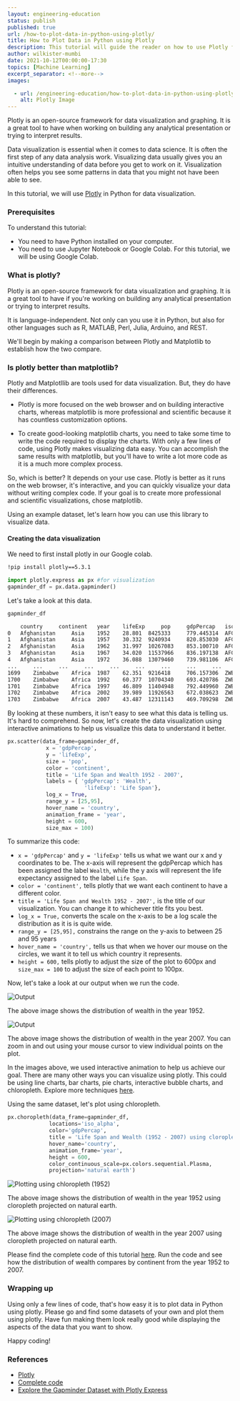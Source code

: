 ```yaml
---
layout: engineering-education
status: publish
published: true
url: /how-to-plot-data-in-python-using-plotly/
title: How to Plot Data in Python using Plotly
description: This tutorial will guide the reader on how to use Plotly for data visualization.
author: wilkister-mumbi
date: 2021-10-12T00:00:00-17:30
topics: [Machine Learning]
excerpt_separator: <!--more-->
images:

  - url: /engineering-education/how-to-plot-data-in-python-using-plotly/hero.png
    alt: Plotly Image
---
```

Plotly is an open-source framework for data visualization and graphing. It is a great tool to have when working on building any analytical presentation or trying to interpret results. 
<!--more-->
Data visualization is essential when it comes to data science. It is often the first step of any data analysis work. Visualizing data usually gives you an intuitive understanding of data before you get to work on it. Visualization often helps you see some patterns in data that you might not have been able to see.

In this tutorial, we will use [Plotly](https://plotly.com/) in Python for data visualization. 

### Prerequisites

To understand this tutorial:

- You need to have Python installed on your computer.
- You need to use Jupyter Notebook or Google Colab. For this tutorial, we will be using Google Colab.

### What is plotly?

Plotly is an open-source framework for data visualization and graphing. It is a great tool to have if you're working on building any analytical presentation or trying to interpret results. 

It is language-independent. Not only can you use it in Python, but also for other languages such as R, MATLAB, Perl, Julia, Arduino, and REST.

We'll begin by making a comparison between Plotly and Matplotlib to establish how the two compare.

### Is plotly better than matplotlib?

Plotly and Matplotllib are tools used for data visualization. But, they do have their differences.

- Plotly is more focused on the web browser and on building interactive charts, whereas matplotlib is more professional and scientific because it has countless customization options.

- To create good-looking matplotlib charts, you need to take some time to write the code required to display the charts. With only a few lines of code, using Plotly makes visualizing data easy. You can accomplish the same results with matplotlib, but you'll have to write a lot more code as it is a much more complex process.

So, which is better? It depends on your use case. Plotly is better as it runs on the web browser, it's interactive, and you can quickly visualize your data without writing complex code. If your goal is to create more professional and scientific visualizations, chose matplotlib.

Using an example dataset, let's learn how you can use this library to visualize data.

#### Creating the data visualization
We need to first install plotly in our Google colab.

```bash
!pip install plotly==5.3.1 
```

```python
import plotly.express as px #for visualization
gapminder_df = px.data.gapminder()
```
Let's take a look at this data.

```python
gapminder_df
```

```bash
    country     continent   year    lifeExp     pop     gdpPercap   iso_alpha   iso_num
0   Afghanistan     Asia    1952    28.801  8425333     779.445314  AFG     4
1   Afghanistan     Asia    1957    30.332  9240934     820.853030  AFG     4
2   Afghanistan     Asia    1962    31.997  10267083    853.100710  AFG     4
3   Afghanistan     Asia    1967    34.020  11537966    836.197138  AFG     4
4   Afghanistan     Asia    1972    36.088  13079460    739.981106  AFG     4
...     ...     ...     ...     ...     ...     ...     ...     ...
1699    Zimbabwe    Africa  1987    62.351  9216418     706.157306  ZWE     716
1700    Zimbabwe    Africa  1992    60.377  10704340    693.420786  ZWE     716
1701    Zimbabwe    Africa  1997    46.809  11404948    792.449960  ZWE     716
1702    Zimbabwe    Africa  2002    39.989  11926563    672.038623  ZWE     716
1703    Zimbabwe    Africa  2007    43.487  12311143    469.709298  ZWE     716
```

By looking at these numbers, it isn't easy to see what this data is telling us. It's hard to comprehend. So now, let's create the data visualization using interactive animations to help us visualize this data to understand it better.

```python
px.scatter(data_frame=gapminder_df,
            x = 'gdpPercap',
            y = 'lifeExp',
            size = 'pop',
            color = 'continent',
            title = 'Life Span and Wealth 1952 - 2007',
            labels = { 'gdpPercap': 'Wealth',
                        'lifeExp': 'Life Span'}, 
            log_x = True,
            range_y = [25,95],
            hover_name = 'country',
            animation_frame = 'year',
            height = 600,
            size_max = 100)
```
To summarize this code:

-  `x = 'gdpPercap'` and  `y = 'lifeExp'` tells us what we want our x and y coordinates to be. The x-axis will represent the gdpPercap which has been assigned the label `Wealth`, while the y axis will represent the life expectancy assigned to the label `Life Span`.
- `color = 'continent',` tells plotly that we want each continent to have a different color.
- `title = 'Life Span and Wealth 1952 - 2007',` is the title of our visualization. You can change it to whichever title fits you best.
- `log_x = True,` converts the scale on the x-axis to be a log scale the distribution as it is is quite wide.
- `range_y = [25,95],` constrains the range on the y-axis to between 25 and 95 years
- `hover_name = 'country',` tells us that when we hover our mouse on the circles, we want it to tell us which country it represents. 
- `height = 600,` tells plotly to adjust the size of the plot to 600px and `size_max = 100` to adjust the size of each point to 100px.

Now, let's take a look at our output when we run the code.

![Output](/engineering-education/how-to-plot-data-in-python-using-plotly/plotly-output-52.png)

The above image shows the distribution of wealth in the year 1952.

![Output](/engineering-education/how-to-plot-data-in-python-using-plotly/plotly-output-07.png)

The above image shows the distribution of wealth in the year 2007. You can zoom in and out using your mouse cursor to view individual points on the plot.

In the images above, we used interactive animation to help us achieve our goal. There are many other ways you can visualize using plotly. This could be using line charts, bar charts, pie charts, interactive bubble charts, and chloropleth. Explore more techniques [here](https://www.kaggle.com/jhossain/explore-the-gapminder-dataset-with-plotly-express). 

Using the same dataset, let's plot using chloropleth.

```python
px.choropleth(data_frame=gapminder_df,
             locations='iso_alpha', 
             color='gdpPercap', 
             title = 'Life Span and Wealth (1952 - 2007) using cloropleth',
             hover_name='country', 
             animation_frame='year', 
             height = 600,
             color_continuous_scale=px.colors.sequential.Plasma, 
             projection='natural earth')
```
![Plotting using chloropleth (1952)](/engineering-education/how-to-plot-data-in-python-using-plotly/chloropleth-output-52.png)

The above image shows the distribution of wealth in the year 1952 using cloropleth projected on natural earth.

![Plotting using chloropleth (2007)](/engineering-education/how-to-plot-data-in-python-using-plotly/chloropleth-output-52.png)

The above image shows the distribution of wealth in the year 2007 using cloropleth projected on natural earth.

Please find the complete code of this tutorial [here](https://colab.research.google.com/drive/1mz0GthxE2FektPON4ZnkSUvO8Otf1Ix1#scrollTo=X0vwv1kIXHBn). Run the code and see how the distribution of wealth compares by continent from the year 1952 to 2007.  

### Wrapping up
Using only a few lines of code, that's how easy it is to plot data in Python using plotly. Please go and find some datasets of your own and plot them using plotly. Have fun making them look really good while displaying the aspects of the data that you want to show.

Happy coding!

### References
- [Plotly](https://plotly.com/)
- [Complete code](https://colab.research.google.com/drive/1mz0GthxE2FektPON4ZnkSUvO8Otf1Ix1#scrollTo=X0vwv1kIXHBn)
- [Explore the Gapminder Dataset with Plotly Express](https://www.kaggle.com/jhossain/explore-the-gapminder-dataset-with-plotly-express)
